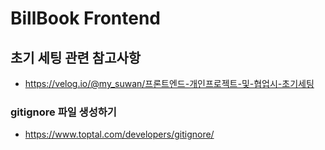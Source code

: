 # BillBook Frontend  
  
## 초기 세팅 관련 참고사항  
- https://velog.io/@my_suwan/프론트엔드-개인프로젝트-및-협업시-초기세팅  
  
### gitignore 파일 생성하기  
- https://www.toptal.com/developers/gitignore/  
